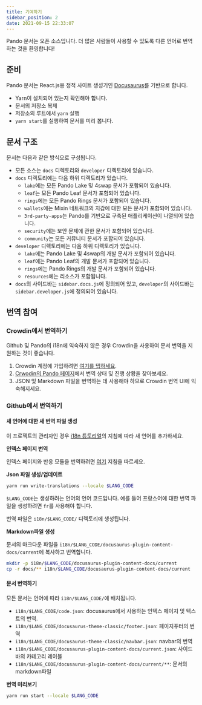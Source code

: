 ```yaml
---
title: 기여하기
sidebar_position: 2
date: 2021-09-15 22:33:07
---
```


Pando 문서는 오픈 소스입니다. 더 많은 사람들이 사용할 수 있도록 다른 언어로 번역하는 것을 환영합니다!

## 준비

Pando 문서는 React.js용 정적 사이트 생성기인 [Docusaurus](https://docusaurus.io/docs/en/latest/)를 기반으로 합니다.

- Yarn이 설치되어 있는지 확인해야 합니다.
- 문서의 저장소 복제
- 저장소의 루트에서 `yarn` 실행
- `yarn start`를 실행하여 문서를 미리 봅니다.

## 문서 구조

문서는 다음과 같은 방식으로 구성됩니다.

- 모든 소스는 `docs` 디렉토리와 `developer` 디렉토리에 있습니다.
- `docs` 디렉토리에는 다음 하위 디렉토리가 있습니다.
  - `lake`에는 모든 Pando Lake 및 4swap 문서가 포함되어 있습니다.
  - `leaf`는 모든 Pando Leaf 문서가 포함되어 있습니다.
  - `rings`에는 모든 Pando Rings 문서가 포함되어 있습니다.
  - `wallets`에는 Mixin 네트워크의 지갑에 대한 모든 문서가 포함되어 있습니다.
  - `3rd-party-apps`는 Pando를 기반으로 구축된 애플리케이션이 나열되어 있습니다.
  - `security`에는 보안 문제에 관한 문서가 포함되어 있습니다.
  - `community`는 모든 커뮤니티 문서가 포함되어 있습니다.
- `developer` 디렉토리에는 다음 하위 디렉토리가 있습니다.
  - `lake`에는 Pando Lake 및 4swap의 개발 문서가 포함되어 있습니다.
  - `leaf`에는 Pando Leaf의 개발 문서가 포함되어 있습니다.
  - `rings`에는 Pando Rings의 개발 문서가 포함되어 있습니다.
  - `resources`에는 리소스가 포함됩니다.
- `docs`의 사이드바는 `sidebar.docs.js`에 정의되어 있고, `developer`의 사이드바는 `sidebar.developer.js`에 정의되어 있습니다.

## 번역 참여

### Crowdin에서 번역하기

Github 및 Pando의 i18n에 익숙하지 않은 경우 Crowdin을 사용하여 문서 번역을 지원하는 것이 좋습니다.

1. Crowdin 계정에 가입하려면 [여기를 탭하세요](https://pando.crowdin.com/u/signup).
2. [Crwodin의 Pando 페이지](https://pando.crowdin.com/)에서 번역 상태 및 진행 상황을 찾아보세요.
3. JSON 및 Markdown 파일을 번역하는 데 사용해야 하므로 Crowdin 번역 UI에 익숙해지세요.

### Github에서 번역하기

#### 새 언어에 대한 새 번역 파일 생성

이 프로젝트의 관리자인 경우 [i18n 튜토리얼](https://docusaurus.io/docs/i18n/tutorial)의 지침에 따라 새 언어를 추가하세요.


**인덱스 페이지 번역**

인덱스 페이지와 반응 모듈을 번역하려면 [여기](https://docusaurus.io/docs/i18n/tutorial#use-the-translation-apis) 지침을 따르세요.

**Json 파일 생성/업데이트**

```bash
yarn run write-translations --locale $LANG_CODE
```

`$LANG_CODE`는 생성하려는 언어의 언어 코드입니다. 예를 들어 프랑스어에 대한 번역 파일을 생성하려면 `fr`를 사용해야 합니다.

번역 파일은 `i18n/$LANG_CODE/` 디렉토리에 생성됩니다.

**Markdown파일 생성**

문서의 마크다운 파일을 `i18n/$LANG_CODE/docusaurus-plugin-content-docs/current`에 복사하고 번역합니다.

```bash
mkdir -p i18n/$LANG_CODE/docusaurus-plugin-content-docs/current
cp -r docs/** i18n/$LANG_CODE/docusaurus-plugin-content-docs/current
```

#### 문서 번역하기

모든 문서는 언어에 따라 `i18n/$LANG_CODE/`에 배치됩니다.

- `i18n/$LANG_CODE/code.json`: docusaurus에서 사용하는 인덱스 ​​페이지 및 텍스트의 번역.
- `i18n/$LANG_CODE/docusaurus-theme-classic/footer.json`: 페이지푸터의 번역
- `i18n/$LANG_CODE/docusaurus-theme-classic/navbar.json`: navbar의 번역
- `i18n/$LANG_CODE/docusaurus-plugin-content-docs/current.json`: 사이드바의 카테고리 레이블
- `i18n/$LANG_CODE/docusaurus-plugin-content-docs/current/**`: 문서의 markdown파일

**번역 미리보기**

```bash
yarn run start --locale $LANG_CODE
```



